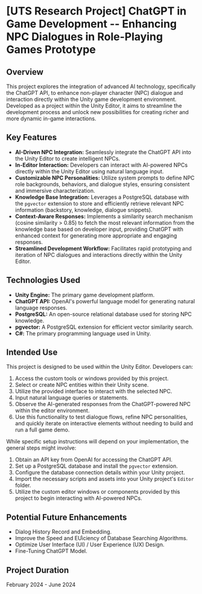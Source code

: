 # [UTS Research Project] ChatGPT in Game Development -- Enhancing NPC Dialogues in Role-Playing Games Prototype

## Overview

This project explores the integration of advanced AI technology, specifically the ChatGPT API, to enhance non-player character (NPC) dialogue and interaction directly within the Unity game development environment. Developed as a project within the Unity Editor, it aims to streamline the development process and unlock new possibilities for creating richer and more dynamic in-game interactions.

## Key Features

* **AI-Driven NPC Integration:** Seamlessly integrate the ChatGPT API into the Unity Editor to create intelligent NPCs.
* **In-Editor Interaction:** Developers can interact with AI-powered NPCs directly within the Unity Editor using natural language input.
* **Customizable NPC Personalities:** Utilize system prompts to define NPC role backgrounds, behaviors, and dialogue styles, ensuring consistent and immersive characterization.
* **Knowledge Base Integration:** Leverages a PostgreSQL database with the `pgvector` extension to store and efficiently retrieve relevant NPC information (backstory, knowledge, dialogue snippets).
* **Context-Aware Responses:** Implements a similarity search mechanism (cosine similarity > 0.85) to fetch the most relevant information from the knowledge base based on developer input, providing ChatGPT with enhanced context for generating more appropriate and engaging responses.
* **Streamlined Development Workflow:** Facilitates rapid prototyping and iteration of NPC dialogues and interactions directly within the Unity Editor.

## Technologies Used

* **Unity Engine:** The primary game development platform.
* **ChatGPT API:** OpenAI's powerful language model for generating natural language responses.
* **PostgreSQL:** An open-source relational database used for storing NPC knowledge.
* **pgvector:** A PostgreSQL extension for efficient vector similarity search.
* **C#:** The primary programming language used in Unity.

## Intended Use

This project is designed to be used within the Unity Editor. Developers can:

1.  Access the custom tools or windows provided by this project.
2.  Select or create NPC entities within their Unity scene.
3.  Utilize the provided interface to interact with the selected NPC.
4.  Input natural language queries or statements.
5.  Observe the AI-generated responses from the ChatGPT-powered NPC within the editor environment.
6.  Use this functionality to test dialogue flows, refine NPC personalities, and quickly iterate on interactive elements without needing to build and run a full game demo.

While specific setup instructions will depend on your implementation, the general steps might involve:

1.  Obtain an API key from OpenAI for accessing the ChatGPT API.
2.  Set up a PostgreSQL database and install the `pgvector` extension.
3.  Configure the database connection details within your Unity project.
4.  Import the necessary scripts and assets into your Unity project's `Editor` folder.
5.  Utilize the custom editor windows or components provided by this project to begin interacting with AI-powered NPCs.

## Potential Future Enhancements

* Dialog History Record and Embedding.
* Improve the Speed and EƯiciency of Database Searching Algorithms.
* Optimize User Interface (UI) / User Experience (UX) Design.
* Fine-Tuning ChatGPT Model.

## Project Duration

February 2024 - June 2024
